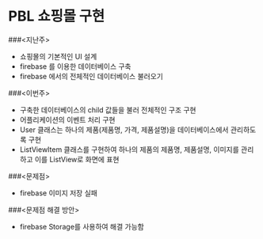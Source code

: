 # PBL 쇼핑몰 구현
###<지난주>
* 쇼핑몰의 기본적인 UI 설계
* firebase 를 이용한 데이터베이스 구축
* firebase 에서의 전체적인 데이터베이스 불러오기

###<이번주>
* 구축한 데이터베이스의 child 값들을 불러 전체적인 구조 구현
* 어플리케이션의 이벤트 처리 구현 
* User 클래스는 하나의 제품(제품명, 가격, 제품설명)을 데이터베이스에서 관리하도록 구현
* ListViewItem 클래스를 구현하여 하나의 제품의 제품명, 제품설명, 이미지를 관리하고 이를 ListView로 화면에 표현 

###<문제점>
* firebase 이미지 저장 실패

###<문제점 해결 방안>
* firebase Storage를 사용하여 해결 가능함

